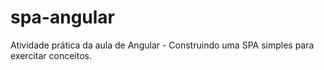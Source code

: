 # spa-angular
Atividade prática da aula de Angular - Construindo uma SPA simples para exercitar conceitos.
